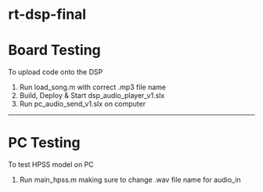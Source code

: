 # rt-dsp-final

# Board Testing

To upload code onto the DSP

1. Run load_song.m with correct .mp3 file name
2. Build, Deploy & Start dsp_audio_player_v1.slx
3. Run pc_audio_send_v1.slx on computer

---

# PC Testing

To test HPSS model on PC

1. Run main_hpss.m making sure to change .wav file name for audio_in
